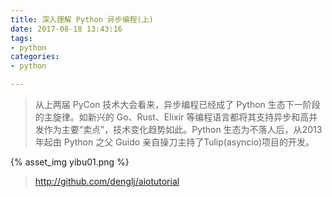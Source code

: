 ```yaml
---
title: 深入理解 Python 异步编程(上)
date: 2017-08-18 13:43:16
tags: 
- python
categories: 
- python

---
```


>从上两届 PyCon 技术大会看来，异步编程已经成了 Python 生态下一阶段的主旋律。如新兴的 Go、Rust、Elixir 等编程语言都将其支持异步和高并发作为主要“卖点”，技术变化趋势如此。Python 生态为不落人后，从2013年起由 Python 之父 Guido 亲自操刀主持了Tulip(asyncio)项目的开发。

<!-- more -->
{% asset_img yibu01.png %}

> http://github.com/denglj/aiotutorial
